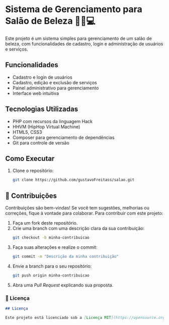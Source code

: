 # Sistema de Gerenciamento para Salão de Beleza 💇‍♀️💻

Este projeto é um sistema simples para gerenciamento de um salão de beleza, com funcionalidades de cadastro, login e administração de usuários e serviços.

## Funcionalidades

- Cadastro e login de usuários
- Cadastro, edição e exclusão de serviços
- Painel administrativo para gerenciamento
- Interface web intuitiva

## Tecnologias Utilizadas

- PHP com recursos da linguagem Hack
- HHVM (HipHop Virtual Machine)
- HTML5, CSS3
- Composer para gerenciamento de dependências
- Git para controle de versão

## Como Executar

1. Clone o repositório:
   ```bash
   git clone https://github.com/gustavoFreitass/salao.git

## 📌 Contribuições

Contribuições são bem-vindas! Se você tem sugestões, melhorias ou correções, fique à vontade para colaborar. Para contribuir com este projeto:

1. Faça um fork deste repositório.
2. Crie uma branch com uma descrição clara da sua contribuição:
   ```bash
   git checkout -b minha-contribuicao
3. Faça suas alterações e realize o commit:
   ```bash
   git commit -m "Descrição da minha contribuição"
4. Envie a branch para o seu repositório:
   ```bash
   git push origin minha-contribuicao
5. Abra uma *Pull Request* explicando sua proposta.


### 📄 Licença

```markdown
## Licença

Este projeto está licenciado sob a [Licença MIT](https://opensource.org/licenses/MIT).
